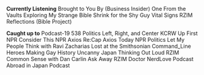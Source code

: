 **Currently Listening**
Brought to You By (Business Insider)
One From the Vaults
Exploring My Strange Bible
Shrink for the Shy Guy
Vital Signs RZIM
Reflections (Bible Project)

**Caught up to**
Podcast-19
538 Politics
Left, Right, and Center KCRW
Up First NPR
Consider This NPR
Axios Re:Cap
Axios Today
NPR Politics
Let My People Think with Ravi Zacharias
Lost at the Smithsonian
Command_Line Heroes
Making Gay History
Uncanny Japan
Thinking Out Loud RZIM
Common Sense with Dan Carlin
Ask Away RZIM
Doctor NerdLove Podcast
Abroad in Japan Podcast
